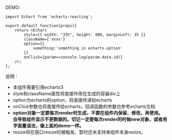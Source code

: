 DEMO:

    import Echart from 'echarts-reacting';

    export default function(props){
        return <Echart 
            style={{ width: "33%", height: 400, marginLeft: 35 }} 
            className={'xxxx'}
            option={{
                something:'something in echarts.option'
            }}
            onClick={param=>console.log(param.data.id)}
        />;
    };

说明：
* 本组件需要引用echarts3 
* style和className属性将直接作用在生成的容器div上
* option为echarts的option，将直接传递给echarts
* onClick参数也将直接传给echarts，回调函数的参数也参考echarts文档
* **option对象一定要每次render时生成，不要在组件内保留、修改、再使用。会导致组件显示不更数据的。切记一定要每次render的时候new对象，或者用字面量语法，像上面的demo一样。**
* resize将在窗口resize时被触发。暂时还未支持单组件本身resize。
